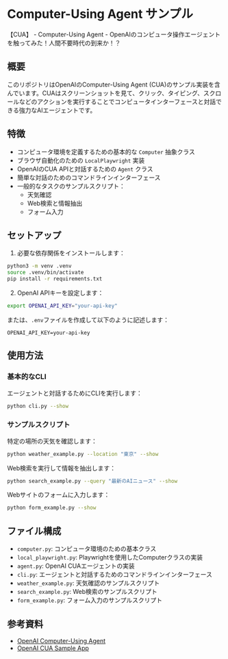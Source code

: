 # Computer-Using Agent サンプル
【CUA】 - Computer-Using Agent - OpenAIのコンピュータ操作エージェントを触ってみた！人間不要時代の到来か！？

## 概要

このリポジトリはOpenAIのComputer-Using Agent (CUA)のサンプル実装を含んでいます。CUAはスクリーンショットを見て、クリック、タイピング、スクロールなどのアクションを実行することでコンピュータインターフェースと対話できる強力なAIエージェントです。

## 特徴

- コンピュータ環境を定義するための基本的な `Computer` 抽象クラス
- ブラウザ自動化のための `LocalPlaywright` 実装
- OpenAIのCUA APIと対話するための `Agent` クラス
- 簡単な対話のためのコマンドラインインターフェース
- 一般的なタスクのサンプルスクリプト：
  - 天気確認
  - Web検索と情報抽出
  - フォーム入力

## セットアップ

1. 必要な依存関係をインストールします：

```bash
python3 -m venv .venv
source .venv/bin/activate
pip install -r requirements.txt
```

2. OpenAI APIキーを設定します：

```bash
export OPENAI_API_KEY="your-api-key"
```

または、`.env`ファイルを作成して以下のように記述します：

```
OPENAI_API_KEY=your-api-key
```

## 使用方法

### 基本的なCLI

エージェントと対話するためにCLIを実行します：

```bash
python cli.py --show
```

### サンプルスクリプト

特定の場所の天気を確認します：

```bash
python weather_example.py --location "東京" --show
```

Web検索を実行して情報を抽出します：

```bash
python search_example.py --query "最新のAIニュース" --show
```

Webサイトのフォームに入力します：

```bash
python form_example.py --show
```

## ファイル構成

- `computer.py`: コンピュータ環境のための基本クラス
- `local_playwright.py`: Playwrightを使用したComputerクラスの実装
- `agent.py`: OpenAI CUAエージェントの実装
- `cli.py`: エージェントと対話するためのコマンドラインインターフェース
- `weather_example.py`: 天気確認のサンプルスクリプト
- `search_example.py`: Web検索のサンプルスクリプト
- `form_example.py`: フォーム入力のサンプルスクリプト

## 参考資料

- [OpenAI Computer-Using Agent](https://openai.com/index/computer-using-agent/)
- [OpenAI CUA Sample App](https://github.com/openai/openai-cua-sample-app)
